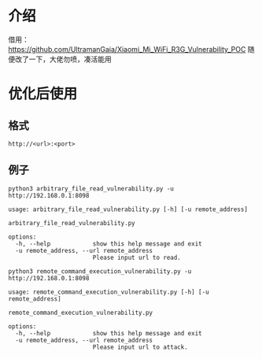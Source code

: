 # 介绍
借用：https://github.com/UltramanGaia/Xiaomi_Mi_WiFi_R3G_Vulnerability_POC
随便改了一下，大佬勿喷，凑活能用

# 优化后使用

## 格式

`http://<url>:<port>`

## 例子

```
python3 arbitrary_file_read_vulnerability.py -u http://192.168.0.1:8098                                   
```

```
usage: arbitrary_file_read_vulnerability.py [-h] [-u remote_address]

arbitrary_file_read_vulnerability.py

options:
  -h, --help            show this help message and exit
  -u remote_address, --url remote_address
                        Please input url to read.

```



```
python3 remote_command_execution_vulnerability.py -u http://192.168.0.1:8098 
```

```
usage: remote_command_execution_vulnerability.py [-h] [-u remote_address]

remote_command_execution_vulnerability.py

options:
  -h, --help            show this help message and exit
  -u remote_address, --url remote_address
                        Please input url to attack.
                                                       
```

